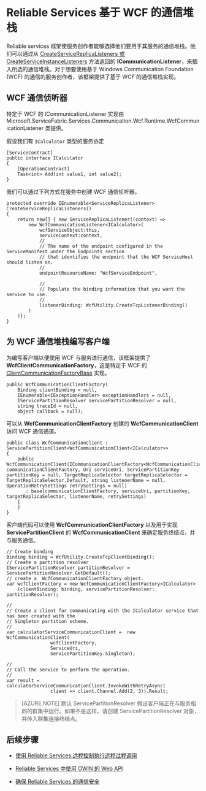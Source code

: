 <properties
   pageTitle="Reliable Services WCF 通信堆栈 | Azure"
   description="Service Fabric 中的内置 WCF 通信堆栈为 Service Services 提供客户端到服务的 WCF 通信。"
   services="service-fabric"
   documentationCenter=".net"
   authors="BharatNarasimman"
   manager="timlt"
   editor="vturecek"/>

<tags
   ms.service="service-fabric"
   ms.date="07/26/2016"
   wacn.date="08/29/2016"/>

# Reliable Services 基于 WCF 的通信堆栈
Reliable services 框架使服务创作者能够选择他们要用于其服务的通信堆栈。他们可以通过从 [CreateServiceReplicaListeners 或 CreateServiceInstanceListeners](/documentation/articles/service-fabric-reliable-services-communication/) 方法返回的 **ICommunicationListener**，来插入所选的通信堆栈。对于想要使用基于 Windows Communication Foundation (WCF) 的通信的服务创作者，该框架提供了基于 WCF 的通信堆栈实现。

## WCF 通信侦听器
特定于 WCF 的 ICommunicationListener 实现由 Microsoft.ServiceFabric.Services.Communication.Wcf.Runtime.WcfCommunicationListener 类提供。

假设我们有 `ICalculator` 类型的服务协定


	[ServiceContract]
	public interface ICalculator
	{
	    [OperationContract]
	    Task<int> Add(int value1, int value2);
	}


我们可以通过下列方式在服务中创建 WCF 通信侦听器。



	protected override IEnumerable<ServiceReplicaListener> CreateServiceReplicaListeners()
	{
    	return new[] { new ServiceReplicaListener((context) =>
        	new WcfCommunicationListener<ICalculator>(
            	wcfServiceObject:this,
            	serviceContext:context,
            	//
            	// The name of the endpoint configured in the ServiceManifest under the Endpoints section
            	// that identifies the endpoint that the WCF ServiceHost should listen on.
            	//
            	endpointResourceName: "WcfServiceEndpoint",

            	//
            	// Populate the binding information that you want the service to use.
            	//
            	listenerBinding: WcfUtility.CreateTcpListenerBinding()
        	)
    	)};
	}


## 为 WCF 通信堆栈编写客户端
为编写客户端以便使用 WCF 与服务进行通信，该框架提供了 **WcfClientCommunicationFactory**，这是特定于 WCF 的 [ClientCommunicationFactoryBase](/documentation/articles/service-fabric-reliable-services-communication/) 实现。



	public WcfCommunicationClientFactory(
    	Binding clientBinding = null,
    	IEnumerable<IExceptionHandler> exceptionHandlers = null,
    	IServicePartitionResolver servicePartitionResolver = null,
    	string traceId = null,
    	object callback = null);


可以从 **WcfCommunicationClientFactory** 创建的 **WcfCommunicationClient** 访问 WCF 通信通道。



	public class WcfCommunicationClient : ServicePartitionClient<WcfCommunicationClient<ICalculator>>
   	{
       	public WcfCommunicationClient(ICommunicationClientFactory<WcfCommunicationClient<ICalculator>> communicationClientFactory, Uri serviceUri, ServicePartitionKey partitionKey = null, TargetReplicaSelector targetReplicaSelector = TargetReplicaSelector.Default, string listenerName = null, OperationRetrySettings retrySettings = null)
           : base(communicationClientFactory, serviceUri, partitionKey, targetReplicaSelector, listenerName, retrySettings)
       	{
       	}
   	}



客户端代码可以使用 **WcfCommunicationClientFactory** 以及用于实现 **ServicePartitionClient** 的 **WcfCommunicationClient** 来确定服务终结点，并与服务通信。


	// Create binding
	Binding binding = WcfUtility.CreateTcpClientBinding();
	// Create a partition resolver
	IServicePartitionResolver partitionResolver = ServicePartitionResolver.GetDefault();
	// create a  WcfCommunicationClientFactory object.
	var wcfClientFactory = new WcfCommunicationClientFactory<ICalculator>
	    (clientBinding: binding, servicePartitionResolver: partitionResolver);
	
	//
	// Create a client for communicating with the ICalculator service that has been created with the
	// Singleton partition scheme.
	//
	var calculatorServiceCommunicationClient =  new WcfCommunicationClient(
	                wcfClientFactory,
	                ServiceUri,
	                ServicePartitionKey.Singleton);
	
	//
	// Call the service to perform the operation.
	//
	var result = calculatorServiceCommunicationClient.InvokeWithRetryAsync(
	                client => client.Channel.Add(2, 3)).Result;
	

>[AZURE.NOTE] 默认 ServicePartitionResolver 假设客户端正在与服务相同的群集中运行。如果不是这样，请创建 ServicePartitionResolver 对象，并传入群集连接终结点。

## 后续步骤
* [使用 Reliable Services 远程控制执行远程过程调用](/documentation/articles/service-fabric-reliable-services-communication-remoting/)

* [Reliable Services 中使用 OWIN 的 Web API](/documentation/articles/service-fabric-reliable-services-communication-webapi/)

* [确保 Reliable Services 的通信安全](/documentation/articles/service-fabric-reliable-services-secure-communication/)

<!---HONumber=Mooncake_0822_2016-->